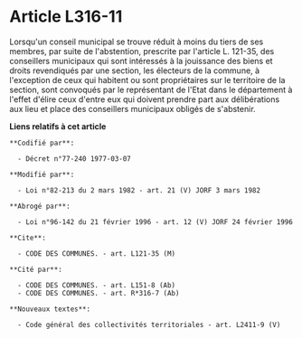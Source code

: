 # Article L316-11

Lorsqu'un conseil municipal se trouve réduit à moins du tiers de ses membres, par suite de l'abstention, prescrite par
l'article L. 121-35, des conseillers municipaux qui sont intéressés à la jouissance des biens et droits revendiqués par une
section, les électeurs de la commune, à l'exception de ceux qui habitent ou sont propriétaires sur le territoire de la
section, sont convoqués par le représentant de l'Etat dans le département à l'effet d'élire ceux d'entre eux qui doivent
prendre part aux délibérations aux lieu et place des conseillers municipaux obligés de s'abstenir.

**Liens relatifs à cet article**

	**Codifié par**:

	  - Décret n°77-240 1977-03-07

	**Modifié par**:

	  - Loi n°82-213 du 2 mars 1982 - art. 21 (V) JORF 3 mars 1982

	**Abrogé par**:

	  - Loi n°96-142 du 21 février 1996 - art. 12 (V) JORF 24 février 1996

	**Cite**:

	  - CODE DES COMMUNES. - art. L121-35 (M)

	**Cité par**:

	  - CODE DES COMMUNES. - art. L151-8 (Ab)
	  - CODE DES COMMUNES. - art. R*316-7 (Ab)

	**Nouveaux textes**:

	  - Code général des collectivités territoriales - art. L2411-9 (V)
